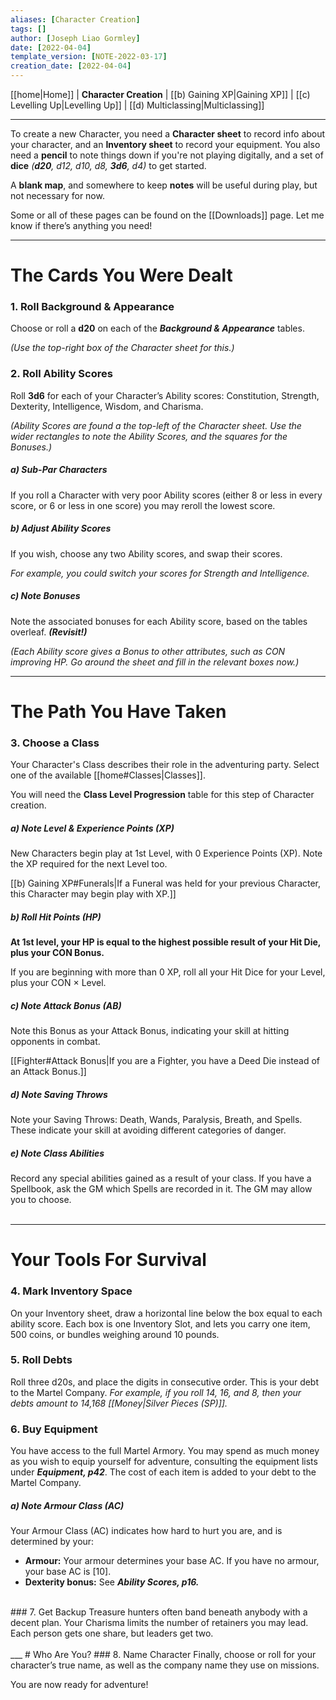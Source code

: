 ```yaml
---
aliases: [Character Creation]
tags: []
author: [Joseph Liao Gormley]
date: [2022-04-04]
template_version: [NOTE-2022-03-17]
creation_date: [2022-04-04]
---
```

[[home|Home]] | **Character Creation** | [[b) Gaining XP|Gaining XP]] | [[c) Levelling Up|Levelling Up]] | [[d) Multiclassing|Multiclassing]]
___
To create a new Character, you need a **Character sheet** to record info about your character, and an **Inventory sheet** to record your equipment. You also need a **pencil** to note things down if you're not playing digitally, and a set of **dice** *(**d20**, d12, d10, d8, **3d6**, d4)* to get started.

A **blank map**, and somewhere to keep **notes** will be useful during play, but not necessary for now.

Some or all of these pages can be found on the [[Downloads]] page. Let me know if there’s anything you need!

___
# The Cards You Were Dealt
### 1. Roll Background & Appearance
Choose or roll a **d20** on each of the ***Background & Appearance*** tables. <!-- #Revisit -->

*(Use the top-right box of the Character sheet for this.)*
<br>
### 2. Roll Ability Scores
Roll **3d6** for each of your Character’s Ability scores: Constitution, Strength, Dexterity, Intelligence, Wisdom, and Charisma.

*(Ability Scores are found a the top-left of the Character sheet. Use the wider rectangles to note the Ability Scores, and the squares for the Bonuses.)*

<!--For more information, see ***Ability Scores, OSE p16.***   #Revisit -->

<!-- #### Online Character Generation
Steps 1-3 involve a lot of rolling, so to have those results automatically generated, click here.-->
##### ***a) Sub-Par Characters***
If you roll a Character with very poor Ability scores (either 8 or less in every score, or 6 or less in one score) you may reroll the lowest score.

##### ***b) Adjust Ability Scores***
If you wish, choose any two Ability scores, and swap their scores.

*For example, you could switch your scores for Strength and Intelligence.*

##### ***c) Note Bonuses***
Note the associated bonuses for each Ability score, based on the tables overleaf. ***(Revisit!)***

*(Each Ability score gives a Bonus to other attributes, such as CON improving HP. Go around the sheet and fill in the relevant boxes now.)*<!-- #Revisit -->

___
# The Path You Have Taken
### 3. Choose a Class
Your Character's Class describes their role in the adventuring party. Select one of the available [[home#Classes|Classes]].

You will need the **Class Level Progression** table for this step of Character creation.

##### ***a) Note Level & Experience Points (XP)***
New Characters begin play at 1st Level, with 0 Experience Points (XP). Note the XP required for the next Level too.

[[b) Gaining XP#Funerals|If a Funeral was held for your previous Character, this Character may begin play with XP.]]

##### ***b) Roll Hit Points (HP)***
<!-- Your Level Progression table lists your Hit Dice.-->
**At 1st level, your HP is equal to the highest possible result of your Hit Die, plus your CON Bonus.**

If you are beginning with more than 0 XP, roll all your Hit Dice for your Level, plus your CON $\times$ Level.

##### ***c) Note Attack Bonus (AB)***
<!-- Your Level Progression table lists your Attack Bonus. -->
Note this Bonus as your Attack Bonus, indicating your skill at hitting opponents in combat.

[[Fighter#Attack Bonus|If you are a Fighter, you have a Deed Die instead of an Attack Bonus.]]

##### ***d) Note Saving Throws***
Note your Saving Throws<!--, listed in the Level Progression Chart for your class-->: Death, Wands, Paralysis, Breath, and Spells. These indicate your skill at avoiding different categories of danger. <!-- (see ***Saving Throws, OSE p105***).-->

##### ***e) Note Class Abilities***
Record any special abilities gained as a result of your class. If you have a Spellbook, ask the GM which Spells are recorded in it. The GM may allow you to choose.
<br><br>
___
# Your Tools For Survival
### 4. Mark Inventory Space
On your Inventory sheet, draw a horizontal line below the box equal to each ability score. Each box is one Inventory Slot, and lets you carry one item, 500 coins, or bundles weighing around 10 pounds.
<br>
### 5. Roll Debts
Roll three d20s, and place the digits in consecutive order. This is your debt to the Martel Company. *For example, if you roll 14, 16, and 8, then your debts amount to 14,168 [[Money|Silver Pieces (SP)]].*
<br>
### 6. Buy Equipment
You have access to the full Martel Armory. You may spend as much money as you wish to equip yourself for adventure, consulting the equipment lists under ***Equipment, p42***.<!-- #Revisit --> The cost of each item is added to your debt to the Martel Company.

##### ***a) Note Armour Class (AC)***
Your Armour Class (AC) indicates how hard to hurt you are, and is determined by your:
- **Armour:** Your armour determines your base AC. If you have no armour, your base AC is [10].
- **Dexterity bonus:** See ***Ability Scores, p16.*** <!-- #Revisit -->
<br>
### 7. Get Backup
Treasure hunters often band beneath anybody with a decent plan. Your Charisma limits the number of retainers you may lead. Each person gets one share, but leaders get two.
<br><br>
___
# Who Are You?
### 8. Name Character
Finally, choose or roll for your character’s true name, as well as the company name they use on missions.

You are now ready for adventure!


